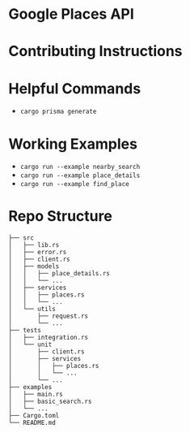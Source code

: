 # Google Places API

# Contributing Instructions

# Helpful Commands
* `cargo prisma generate`

# Working Examples
* `cargo run --example nearby_search`
* `cargo run --example place_details`
* `cargo run --example find_place`


# Repo Structure

    ├── src
    │   ├── lib.rs
    │   ├── error.rs
    │   ├── client.rs
    │   ├── models
    │   │   ├── place_details.rs
    │   │   └── ...
    │   ├── services
    │   │   ├── places.rs
    │   │   └── ...
    │   └── utils
    │       ├── request.rs
    │       └── ...
    ├── tests
    │   ├── integration.rs
    │   └── unit
    │       ├── client.rs
    │       ├── services
    │       │   ├── places.rs
    │       │   └── ...
    │       └── ...
    ├── examples
    │   ├── main.rs
    │   ├── basic_search.rs
    │   └── ...
    ├── Cargo.toml
    └── README.md
